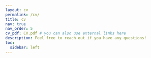 ```yaml
---
layout: cv
permalink: /cv/
title: cv
nav: true
nav_order: 5
cv_pdf: CV.pdf # you can also use external links here
description: Feel free to reach out if you have any questions! 
toc:
  sidebar: left
---
```

